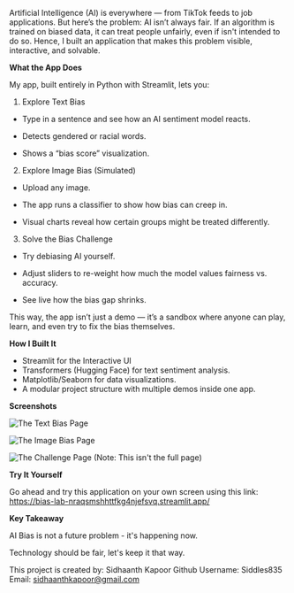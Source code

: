 

Artificial Intelligence (AI) is everywhere — from TikTok feeds to job applications. But here’s the problem: AI isn’t always fair. If an algorithm is trained on biased data, it can treat people unfairly, even if isn't intended to do so. Hence, I built an application that makes this problem visible, interactive, and solvable.

**What the App Does**

My app, built entirely in Python with Streamlit, lets you:

1. Explore Text Bias

- Type in a sentence and see how an AI sentiment model reacts.

- Detects gendered or racial words.

- Shows a “bias score” visualization.

2. Explore Image Bias (Simulated)

- Upload any image.

- The app runs a classifier to show how bias can creep in.

- Visual charts reveal how certain groups might be treated differently.

3. Solve the Bias Challenge

- Try debiasing AI yourself.

- Adjust sliders to re-weight how much the model values fairness vs. accuracy.

- See live how the bias gap shrinks.

This way, the app isn’t just a demo — it’s a sandbox where anyone can play, learn, and even try to fix the bias themselves.

**How I Built It**

- Streamlit for the Interactive UI
- Transformers (Hugging Face) for text sentiment analysis.
- Matplotlib/Seaborn for data visualizations.
- A modular project structure with multiple demos inside one app.

**Screenshots**

![The Text Bias Page](https://dev-to-uploads.s3.amazonaws.com/uploads/articles/zgnpkrb00elmmrhm5r26.png)


![The Image Bias Page](https://dev-to-uploads.s3.amazonaws.com/uploads/articles/2gkqkojb8jzpjr8wu7sq.png)


![The Challenge Page (Note: This isn't the full page)](https://dev-to-uploads.s3.amazonaws.com/uploads/articles/hjycgz2k6oid4wrraysm.png)

**Try It Yourself**

Go ahead and try this application on your own screen using this link:  https://bias-lab-nraqsmshhttfkg4njefsvq.streamlit.app/

**Key Takeaway**

AI Bias is not a future problem - it's happening now.

Technology should be fair, let's keep it that way.

This project is created by: Sidhaanth Kapoor
Github Username: Siddles835
Email: sidhaanthkapoor@gmail.com
